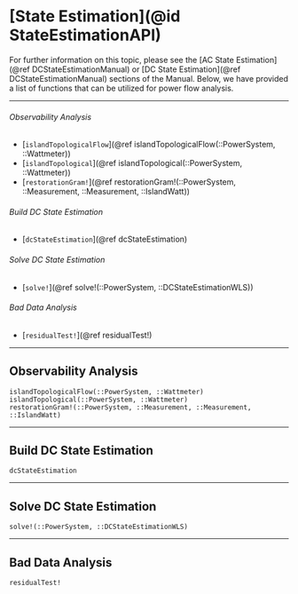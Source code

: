 # [State Estimation](@id StateEstimationAPI)

For further information on this topic, please see the [AC State Estimation](@ref DCStateEstimationManual) or [DC State Estimation](@ref DCStateEstimationManual) sections of the Manual. Below, we have provided a list of functions that can be utilized for power flow analysis.

---

###### Observability Analysis
* [`islandTopologicalFlow`](@ref islandTopologicalFlow(::PowerSystem, ::Wattmeter))
* [`islandTopological`](@ref islandTopological(::PowerSystem, ::Wattmeter))
* [`restorationGram!`](@ref restorationGram!(::PowerSystem, ::Measurement, ::Measurement, ::IslandWatt))

###### Build DC State Estimation
* [`dcStateEstimation`](@ref dcStateEstimation)

###### Solve DC State Estimation
* [`solve!`](@ref solve!(::PowerSystem, ::DCStateEstimationWLS))

###### Bad Data Analysis
* [`residualTest!`](@ref residualTest!)

---

## Observability Analysis
```@docs
islandTopologicalFlow(::PowerSystem, ::Wattmeter)
islandTopological(::PowerSystem, ::Wattmeter)
restorationGram!(::PowerSystem, ::Measurement, ::Measurement, ::IslandWatt)
```

---


## Build DC State Estimation
```@docs
dcStateEstimation
```

---

## Solve DC State Estimation
```@docs
solve!(::PowerSystem, ::DCStateEstimationWLS)
```

---

## Bad Data Analysis
```@docs
residualTest!
```